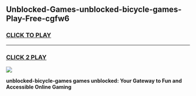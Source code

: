 
## Unblocked-Games-unblocked-bicycle-games-Play-Free-cgfw6
<h3>
<a href="https://premium76.site?title=unblocked-bicycle-games&ref=18A1">CLICK TO PLAY</a></h3>
<hr>

<h3>
<a href="https://premium76.site?title=unblocked-bicycle-games&ref=18A1">CLICK 2 PLAY</a>
  
</h3>

<a href="https://premium76.site?title=unblocked-bicycle-games&ref=18A1"><img src="https://clearcache.store/games.png"></a>


**unblocked-bicycle-games games unblocked: Your Gateway to Fun and Accessible Online Gaming**
